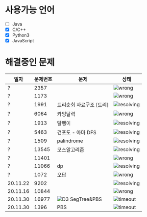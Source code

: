 # 사용가능 언어
- [ ] Java
- [x] C/C++
- [x] Python3  
- [x] JavaScript  

[D3_url]:https://img.shields.io/static/v1?label&message=D3&color=blue
[wrong_url]:https://img.shields.io/static/v1?label&message=wrong&color=red
[timeout_url]:https://img.shields.io/static/v1?label&message=TimeOut&color=yellow
[resolving_url]:https://img.shields.io/static/v1?label&message=resolving&color=green

# 해결중인 문제
일자 | 문제번호 | 문제 | 상태
--- | -------- | ------- | -----
? | 2357 |  |  ![wrong][wrong_url]
? | 1173 |  |  ![wrong][wrong_url]
? | 1991 | 트리순회 자료구조 [트리] | ![resolving][resolving_url]
? | 6064 | 카잉달력 |  ![wrong][wrong_url]
? | 1913 | 달팽이 | ![resolving][resolving_url]
? | 5463 | 건포도 - 아마 DFS | ![resolving][resolving_url] 
? | 1509 | palindrome | ![resolving][resolving_url]
? | 13545 | 모스알고리즘 | ![resolving][resolving_url]
? | 11401  | | ![wrong][wrong_url]
? | 11066 | dp | ![resolving][resolving_url]
? | 1072 | 오답 | ![wrong][wrong_url]
20.11.22 | 9202 |  | ![resolving][resolving_url]
20.11.16 | 10844 | | ![wrong][wrong_url]
20.11.30 | 16977 | ![D3][D3_url] SegTree&PBS | ![timeout][timeout_url]
20.11.30 | 1396 | PBS | ![timeout][timeout_url]